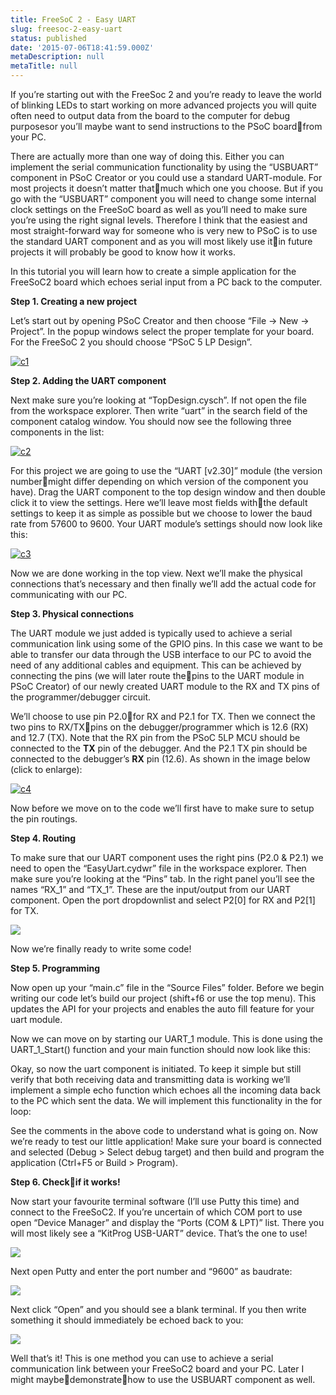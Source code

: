 ```yaml
---
title: FreeSoC 2 - Easy UART
slug: freesoc-2-easy-uart
status: published
date: '2015-07-06T18:41:59.000Z'
metaDescription: null
metaTitle: null
---
```


If you’re starting out with the FreeSoc 2 and you’re ready to leave the world of blinking LEDs to start working on more advanced projects you will quite often need to output data from the board to the computer for debug purposesor you’ll maybe want to send instructions to the PSoC boardfrom your PC.

There are actually more than one way of doing this. Either you can implement the serial communication functionality by using the “USBUART” component in PSoC Creator or you could use a standard UART-module. For most projects it doesn’t matter thatmuch which one you choose. But if you go with the “USBUART” component you will need to change some internal clock settings on the FreeSoC board as well as you’ll need to make sure you’re using the right signal levels. Therefore I think that the easiest and most straight-forward way for someone who is very new to PSoC is to use the standard UART component and as you will most likely use itin future projects it will probably be good to know how it works.

In this tutorial you will learn how to create a simple application for the FreeSoC2 board which echoes serial input from a PC back to the computer.

**Step 1. Creating a new project**

Let’s start out by opening PSoC Creator and then choose “File -> New -> Project”. In the popup windows select the proper template for your board. For the FreeSoC 2 you should choose “PSoC 5 LP Design”.

[![c1](http://jimutt.com/jimmyu/wp-content/uploads/2015/07/c1-300x226.jpg)](http://jimutt.com/jimmyu/wp-content/uploads/2015/07/c1.jpg)

**Step 2. Adding the UART component**

Next make sure you’re looking at “TopDesign.cysch”. If not open the file from the workspace explorer. Then write “uart” in the search field of the component catalog window. You should now see the following three components in the list:

[![c2](http://jimmyutterstrom.com/wp-content/uploads/2015/07/c2.jpg)](http://jimmyutterstrom.com/wp-content/uploads/2015/07/c4.jpg)

For this project we are going to use the “UART [v2.30]” module (the version numbermight differ depending on which version of the component you have). Drag the UART component to the top design window and then double click it to view the settings. Here we’ll leave most fields withthe default settings to keep it as simple as possible but we choose to lower the baud rate from 57600 to 9600. Your UART module’s settings should now look like this:

[![c3](http://jimmyutterstrom.com/wp-content/uploads/2015/07/c31.jpg)](http://jimmyutterstrom.com/wp-content/uploads/2015/07/c4.jpg)

Now we are done working in the top view. Next we’ll make the physical connections that’s necessary and then finally we’ll add the actual code for communicating with our PC.

**Step 3. Physical connections**

The UART module we just added is typically used to achieve a serial communication link using some of the GPIO pins. In this case we want to be able to transfer our data through the USB interface to our PC to avoid the need of any additional cables and equipment. This can be achieved by connecting the pins (we will later route thepins to the UART module in PSoC Creator) of our newly created UART module to the RX and TX pins of the programmer/debugger circuit.

We’ll choose to use pin P2.0for RX and P2.1 for TX. Then we connect the two pins to RX/TXpins on the debugger/programmer which is 12.6 (RX) and 12.7 (TX). Note that the RX pin from the PSoC 5LP MCU should be connected to the **TX** pin of the debugger. And the P2.1 TX pin should be connected to the debugger’s **RX** pin (12.6). As shown in the image below (click to enlarge):

[![c4](http://jimmyutterstrom.com/wp-content/uploads/2015/07/c4-1024x575.jpg)](http://jimmyutterstrom.com/wp-content/uploads/2015/07/c5.jpg)

Now before we move on to the code we’ll first have to make sure to setup the pin routings.

**Step 4. Routing**

To make sure that our UART component uses the right pins (P2.0 & P2.1) we need to open the “EasyUart.cydwr” file in the workspace explorer. Then make sure you’re looking at the “Pins” tab. In the right panel you’ll see the names “RX_1” and “TX_1”. These are the input/output from our UART component. Open the port dropdownlist and select P2[0] for RX and P2[1] for TX.

[![](http://jimmyutterstrom.com/wp-content/uploads/2015/07/c5.jpg)](http://jimmyutterstrom.com/wp-content/uploads/2015/07/c5.jpg)

Now we’re finally ready to write some code!

**Step 5. Programming**

Now open up your “main.c” file in the “Source Files” folder. Before we begin writing our code let’s build our project (shift+f6 or use the top menu). This updates the API for your projects and enables the auto fill feature for your uart module.

Now we can move on by starting our UART_1 module. This is done using the UART_1_Start() function and your main function should now look like this:

<script src="https://gist.github.com/jimutt/00616ff079b224cbfd1ea804c977fd37.js"></script>

Okay, so now the uart component is initiated. To keep it simple but still verify that both receiving data and transmitting data is working we’ll implement a simple echo function which echoes all the incoming data back to the PC which sent the data. We will implement this functionality in the for loop:

<script src="https://gist.github.com/jimutt/35fba7bdd1ac763a140e3888a9a3ca1f.js"></script>

See the comments in the above code to understand what is going on. Now we’re ready to test our little application! Make sure your board is connected and selected (Debug > Select debug target) and then build and program the application (Ctrl+F5 or Build > Program).

**Step 6. Checkif it works!**

Now start your favourite terminal software (I’ll use Putty this time) and connect to the FreeSoC2. If you’re uncertain of which COM port to use open “Device Manager” and display the “Ports (COM & LPT)” list. There you will most likely see a “KitProg USB-UART” device. That’s the one to use!

[![](http://jimmyutterstrom.com/wp-content/uploads/2015/07/c6.jpg)](http://jimmyutterstrom.com/wp-content/uploads/2015/07/c6.jpg)

Next open Putty and enter the port number and “9600” as baudrate:

[![](http://jimmyutterstrom.com/wp-content/uploads/2015/07/c7.jpg)](http://jimmyutterstrom.com/wp-content/uploads/2015/07/c7.jpg)

Next click “Open” and you should see a blank terminal. If you then write something it should immediately be echoed back to you:

[![](http://jimmyutterstrom.com/wp-content/uploads/2015/07/m1.gif)](http://jimmyutterstrom.com/wp-content/uploads/2015/07/m1.gif)

Well that’s it! This is one method you can use to achieve a serial communication link between your FreeSoC2 board and your PC. Later I might maybedemonstratehow to use the USBUART component as well.
